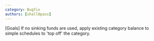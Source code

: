```yaml
---
category: Bugfix
authors: [shall0pass]
---
```


[Goals] If no sinking funds are used, apply existing category balance to simple schedules to 'top off' the category.
